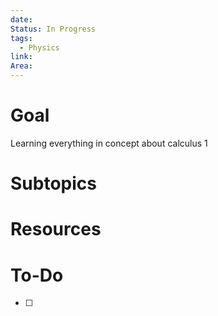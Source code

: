 ```yaml
---
date: 
Status: In Progress
tags:
  - Physics
link: 
Area:
---
```

# Goal
Learning everything in concept about calculus 1

# Subtopics

# Resources

# To-Do
- [ ] 
